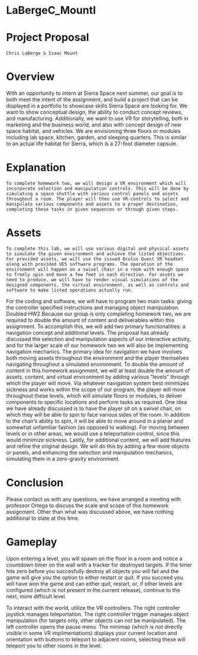 # LaBergeC_MountI

# Project Proposal
	Chris LaBerge & Isaac Mount

# Overview
With an opportunity to intern at Sierra Space next summer, our goal is to both meet the intent of the assignment, and build a project that can be displayed in a portfolio to showcase skills Sierra Space are looking for. We want to show conceptual design, the ability to conduct concept reviews, and manufacturing. Additionally, we want to use VR for storytelling, both in marketing and the business world, and also with concept design of new space habitat, and vehicles. We are envisioning  three floors or modules including lab space, kitchen, garden, and sleeping quarters. This is similar to an actual life habitat for Sierra, which is a 27-foot diameter capsule.

# Explanation
	To complete homework two, we will design a VR environment which will incorporate selection and manipulation controls. This will be done by simulating a space shuttle with various control panels and assets throughout a room. The player will then use VR-controls to select and manipulate various components and assets to a proper destination, completing these tasks in given sequences or through given steps.

# Assets
	To complete this lab, we will use various digital and physical assets to simulate the given environment and achieve the listed objectives.
	For provided assets, we will use the issued Oculus Quest VR headset along with provided UE5 software programs. The operation of the environment will happen on a swivel chair in a room with enough space to freely spin and move a few feet in each direction. For assets we need to produce, we will have to render visual simulations of the designed components, the virtual environment, as well as controls and software to make listed operations actually run.
For the coding and software, we will have to program two main tasks: giving the controller specified instructions and managing object manipulation.
Doubled HW2
	Because our group is only completing homework two, we are required to double the amount of content and deliverables within this assignment. To accomplish this, we will add two primary functionalities: a navigation concept and additional levels.
	The proposal has already discussed the selection and manipulation aspects of our interactive activity, and for the larger scale of our homework two we will also be implementing navigation mechanics. The primary idea for navigation we have involves both moving assets throughout the environment and the player themselves navigating throughout a simulated environment. 
	To double the amount of content in this homework assignment, we will at least double the amount of assets, content, and virtual environment by adding various “levels” through which the player will move. Via whatever navigation system best minimizes sickness and works within the scope of our program, the player will move throughout these levels, which will simulate floors or modules, to deliver components to specific locations and perform tasks as required. One idea we have already discussed is to have the player sit on a swivel chair, on which they will be able to spin to face various sides of the room. In addition to the chair’s ability to spin, it will be able to move around in a planar and somewhat unfamiliar fashion (as opposed to walking). For moving between levels or in other areas, we would use a teleportation control, since this would minimize sickness.
	Lastly, for additional content, we will add features and refine the original design. We will do this by adding a few more objects or panels, and enhancing the selection and manipulation mechanics, simulating them in a zero-gravity environment. 

# Conclusion
Please contact us with any questions, we have arranged a meeting with professor Ortega to discuss the scale and scope of this homework assignment. Other than what was discussed above, we have nothing additional to state at this time.

# Gameplay

Upon entering a level, you will spawn on the floor in a room and notice a countdown timer on the wall with a tracker for destroyed targets. If the timer hits zero before you succesfully destroy all objects you will fail and the game will give you the option to either restart or quit. If you succeed you will have won the game and can either quit, restart, or, if other levels are configured (which is not present in the current release), continue to the next, more difficult level.

To interact with the world, utilize the VR controllers. The right controller joystick manages teleportation. The right controller trigger manages object manipulation (for targets only, other objects can not be manipulated). The left controller opens the pause menu. The minimap (which is not directly visible in some VR implimentations) displays your current location and orientation with buttons to teleport to adjacent rooms, selecting these will teleport you to other rooms in the level.
